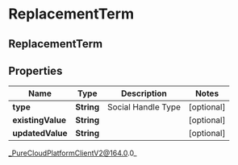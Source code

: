 # ReplacementTerm

## ReplacementTerm

## Properties

|Name | Type | Description | Notes|
|------------ | ------------- | ------------- | -------------|
| **type** | **String** | Social Handle Type | [optional] |
| **existingValue** | **String** |  | [optional] |
| **updatedValue** | **String** |  | [optional] |



_PureCloudPlatformClientV2@164.0.0_

